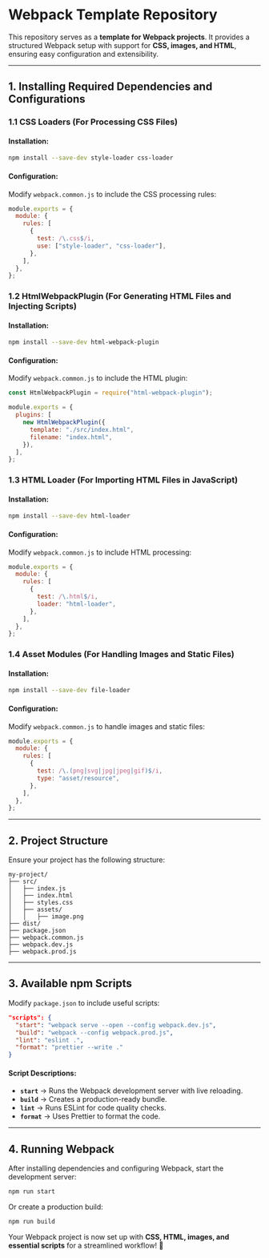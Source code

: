 # **Webpack Template Repository**

This repository serves as a **template for Webpack projects**. It provides a structured Webpack setup with support for **CSS, images, and HTML**, ensuring easy configuration and extensibility.

---

## **1. Installing Required Dependencies and Configurations**

### **1.1 CSS Loaders (For Processing CSS Files)**

#### Installation:
```bash
npm install --save-dev style-loader css-loader
```

#### Configuration:
Modify `webpack.common.js` to include the CSS processing rules:

```javascript
module.exports = {
  module: {
    rules: [
      {
        test: /\.css$/i,
        use: ["style-loader", "css-loader"],
      },
    ],
  },
};
```

### **1.2 HtmlWebpackPlugin (For Generating HTML Files and Injecting Scripts)**

#### Installation:
```bash
npm install --save-dev html-webpack-plugin
```

#### Configuration:
Modify `webpack.common.js` to include the HTML plugin:

```javascript
const HtmlWebpackPlugin = require("html-webpack-plugin");

module.exports = {
  plugins: [
    new HtmlWebpackPlugin({
      template: "./src/index.html",
      filename: "index.html",
    }),
  ],
};
```

### **1.3 HTML Loader (For Importing HTML Files in JavaScript)**

#### Installation:
```bash
npm install --save-dev html-loader
```

#### Configuration:
Modify `webpack.common.js` to include HTML processing:

```javascript
module.exports = {
  module: {
    rules: [
      {
        test: /\.html$/i,
        loader: "html-loader",
      },
    ],
  },
};
```

### **1.4 Asset Modules (For Handling Images and Static Files)**

#### Installation:
```bash
npm install --save-dev file-loader
```

#### Configuration:
Modify `webpack.common.js` to handle images and static files:

```javascript
module.exports = {
  module: {
    rules: [
      {
        test: /\.(png|svg|jpg|jpeg|gif)$/i,
        type: "asset/resource",
      },
    ],
  },
};
```

---

## **2. Project Structure**
Ensure your project has the following structure:
```
my-project/
├── src/
│   ├── index.js
│   ├── index.html
│   ├── styles.css
│   ├── assets/
│   │   ├── image.png
├── dist/
├── package.json
├── webpack.common.js
├── webpack.dev.js
├── webpack.prod.js
```

---

## **3. Available npm Scripts**

Modify `package.json` to include useful scripts:

```json
"scripts": {
  "start": "webpack serve --open --config webpack.dev.js",
  "build": "webpack --config webpack.prod.js",
  "lint": "eslint .",
  "format": "prettier --write ."
}
```

#### **Script Descriptions:**
- **`start`** → Runs the Webpack development server with live reloading.
- **`build`** → Creates a production-ready bundle.
- **`lint`** → Runs ESLint for code quality checks.
- **`format`** → Uses Prettier to format the code.

---

## **4. Running Webpack**

After installing dependencies and configuring Webpack, start the development server:
```bash
npm run start
```
Or create a production build:
```bash
npm run build
```

Your Webpack project is now set up with **CSS, HTML, images, and essential scripts** for a streamlined workflow! 🚀

